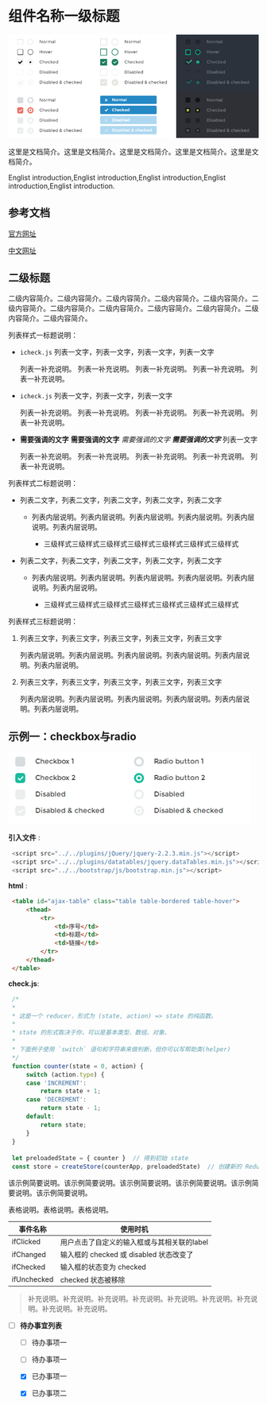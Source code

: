 # 组件名称一级标题

![效果图](../img/icheck/che.png)

这里是文档简介。这里是文档简介。这里是文档简介。这里是文档简介。这里是文档简介。

Englist introduction,Englist introduction,Englist introduction,Englist introduction,Englist introduction.

## 参考文档

[官方网址]( https://datatables.net/ ) 

[中文网址](http://www.datatables.club/)

## 二级标题

二级内容简介。二级内容简介。二级内容简介。二级内容简介。二级内容简介。二级内容简介。二级内容简介。二级内容简介。二级内容简介。二级内容简介。二级内容简介。二级内容简介。

列表样式一标题说明：

- `icheck.js` 列表一文字，列表一文字，列表一文字，列表一文字

  列表一补充说明。 列表一补充说明。 列表一补充说明。 列表一补充说明。 列表一补充说明。

- `icheck.js` 列表一文字，列表一文字，列表一文字

   列表一补充说明。 列表一补充说明。 列表一补充说明。 列表一补充说明。 列表一补充说明。

- **需要强调的文字** **需要强调的文字** *需要强调的文字* ***需要强调的文字*** 列表一文字

   列表一补充说明。 列表一补充说明。 列表一补充说明。 列表一补充说明。 列表一补充说明。

列表样式二标题说明：

- 列表二文字，列表二文字，列表二文字，列表二文字，列表二文字

  - 列表内层说明。列表内层说明。列表内层说明。列表内层说明。列表内层说明。列表内层说明。

    - 三级样式三级样式三级样式三级样式三级样式三级样式三级样式
 
- 列表二文字，列表二文字，列表二文字，列表二文字，列表二文字

  - 列表内层说明。列表内层说明。列表内层说明。列表内层说明。列表内层说明。列表内层说明。

    - 三级样式三级样式三级样式三级样式三级样式三级样式三级样式
  
列表样式三标题说明：

1. 列表三文字，列表三文字，列表三文字，列表三文字，列表三文字

   列表内层说明。列表内层说明。列表内层说明。列表内层说明。列表内层说明。列表内层说明。
 
2. 列表三文字，列表三文字，列表三文字，列表三文字，列表三文字

   列表内层说明。列表内层说明。列表内层说明。列表内层说明。列表内层说明。列表内层说明。

## 示例一：checkbox与radio

![效果图](../img/icheck/checks.png)

**引入文件** :

   ```js
    <script src="../../plugins/jQuery/jquery-2.2.3.min.js"></script>
    <script src="../../plugins/datatables/jquery.dataTables.min.js"></script>
    <script src="../../bootstrap/js/bootstrap.min.js"></script>				
   ```

   **html** :
   
   ```html
    <table id="ajax-table" class="table table-bordered table-hover">
        <thead>
            <tr>
                <td>序号</td>
                <td>标题</td>
                <td>链接</td>
            </tr>
        </thead>
    </table>				
   ```

   **check.js**:

   ```js
    /*
    *
    * 这是一个 reducer，形式为 (state, action) => state 的纯函数。
    *
    * state 的形式取决于你，可以是基本类型、数组、对象、
    *
    * 下面例子使用 `switch` 语句和字符串来做判断，但你可以写帮助类(helper)
    */
    function counter(state = 0, action) {
        switch (action.type) {
        case 'INCREMENT':
            return state + 1;
        case 'DECREMENT':
            return state - 1;
        default:
            return state;
        }
    }

    let preloadedState = { counter }  // 得到初始 state
    const store = createStore(counterApp, preloadedState)  // 创建新的 Redux store 实例
```
   
该示例简要说明。该示例简要说明。该示例简要说明。该示例简要说明。该示例简要说明。该示例简要说明。

表格说明。表格说明。表格说明。

事件名称 | 使用时机
-------- | ------
ifClicked | 用户点击了自定义的输入框或与其相关联的label
ifChanged | 输入框的 checked 或 disabled 状态改变了
ifChecked | 输入框的状态变为 checked
ifUnchecked | checked 状态被移除

> 补充说明。补充说明。补充说明。补充说明。补充说明。补充说明。补充说明。补充说明。补充说明。

- [ ] **待办事宜列表**
  - [ ] 待办事项一
  - [ ] 待办事项一
  - [x] 已办事项一
  - [x] 已办事项二

